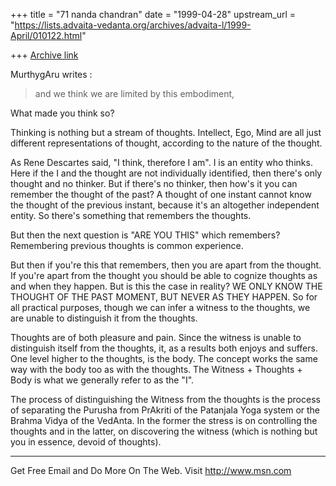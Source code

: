 +++
title = "71 nanda chandran"
date = "1999-04-28"
upstream_url = "https://lists.advaita-vedanta.org/archives/advaita-l/1999-April/010122.html"

+++
[Archive link](https://lists.advaita-vedanta.org/archives/advaita-l/1999-April/010122.html)

MurthygAru writes :
>and we think we are limited by this embodiment,

What made you think so?

Thinking is nothing but a stream of thoughts. Intellect, Ego, Mind are
all just different representations of thought, according to the nature
of the thought.

As Rene Descartes said, "I think, therefore I am". I is an entity who
thinks. Here if the I and the thought are not individually identified,
then there's only thought and no thinker. But if there's no thinker,
then how's it you can remember the thought of the past? A thought of
one instant cannot know the thought of the previous instant, because
it's an altogether independent entity. So there's something that
remembers the thoughts.

But then the next question is "ARE YOU THIS" which remembers?
Remembering previous thoughts is common experience.

But then if you're this that remembers, then you are apart from the
thought. If you're apart from the thought you should be able to
cognize thoughts as and when they happen. But is this the case in
reality? WE ONLY KNOW THE THOUGHT OF THE PAST MOMENT, BUT NEVER AS
THEY HAPPEN. So for all practical purposes, though we can infer a
witness to the thoughts, we are unable to distinguish it from the
thoughts.

Thoughts are of both pleasure and pain. Since the witness is unable to
distinguish itself from the thoughts, it,  as a results both enjoys
and suffers. One level higher to the thoughts, is the body. The
concept works the same way with the body too as with the thoughts. The
Witness + Thoughts + Body is what we generally refer to as the "I".

The process of distinguishing the Witness from the thoughts is the
process of separating the Purusha from PrAkriti of the Patanjala Yoga
system or the Brahma Vidya of the VedAnta. In the former the stress is
on controlling the thoughts and in the latter, on discovering the
witness (which is nothing but you in essence, devoid of thoughts).

_______________________________________________________________
Get Free Email and Do More On The Web. Visit http://www.msn.com

